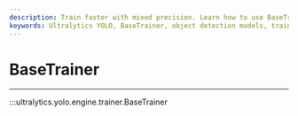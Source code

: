 ```yaml
---
description: Train faster with mixed precision. Learn how to use BaseTrainer with Advanced Mixed Precision to optimize YOLOv3 and YOLOv4 models.
keywords: Ultralytics YOLO, BaseTrainer, object detection models, training guide
---
```


# BaseTrainer
---
:::ultralytics.yolo.engine.trainer.BaseTrainer
<br><br>
